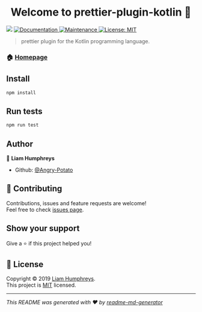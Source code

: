 <h1 align="center">Welcome to prettier-plugin-kotlin 👋</h1>
<p>
  <img src="https://img.shields.io/badge/version-1.0.1-1-blue.svg?cacheSeconds=2592000" />
  <a href="https://github.com/Angry-Potato/prettier-plugin-kotlin#readme">
    <img alt="Documentation" src="https://img.shields.io/badge/documentation-yes-brightgreen.svg" target="_blank" />
  </a>
  <a href="https://github.com/Angry-Potato/prettier-plugin-kotlin/graphs/commit-activity">
    <img alt="Maintenance" src="https://img.shields.io/badge/Maintained%3F-yes-green.svg" target="_blank" />
  </a>
  <a href="https://github.com/Angry-Potato/prettier-plugin-kotlin/blob/master/LICENSE">
    <img alt="License: MIT" src="https://img.shields.io/badge/License-MIT-yellow.svg" target="_blank" />
  </a>
</p>

> prettier plugin for the Kotlin programming language.

### 🏠 [Homepage](https://github.com/Angry-Potato/prettier-plugin-kotlin#readme)

## Install

```sh
npm install
```

## Run tests

```sh
npm run test
```

## Author

👤 **Liam Humphreys**

- Github: [@Angry-Potato](https://github.com/Angry-Potato)

## 🤝 Contributing

Contributions, issues and feature requests are welcome!<br />Feel free to check [issues page](https://github.com/Angry-Potato/prettier-plugin-kotlin/issues).

## Show your support

Give a ⭐️ if this project helped you!

## 📝 License

Copyright © 2019 [Liam Humphreys](https://github.com/Angry-Potato).<br />
This project is [MIT](https://github.com/Angry-Potato/prettier-plugin-kotlin/blob/master/LICENSE) licensed.

---

_This README was generated with ❤️ by [readme-md-generator](https://github.com/kefranabg/readme-md-generator)_
